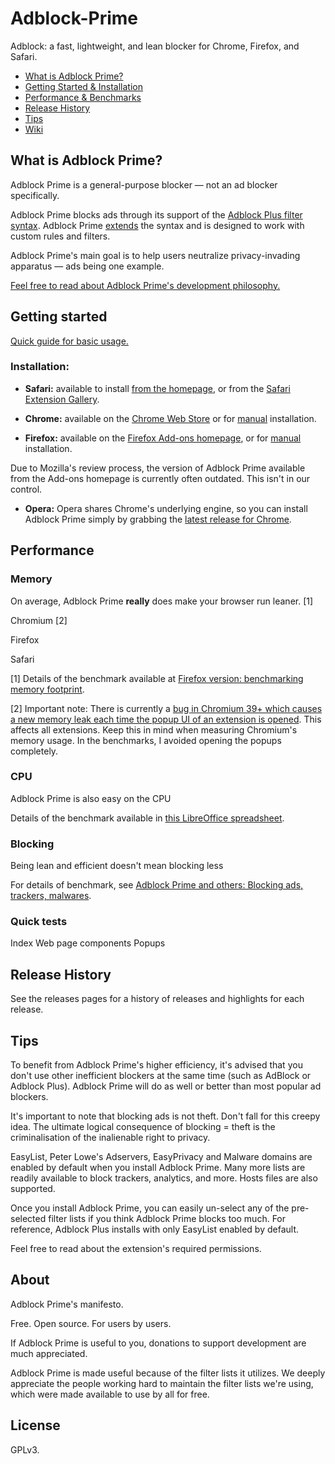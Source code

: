 # Adblock-Prime
Adblock: a fast, lightweight, and lean blocker for Chrome, Firefox, and Safari.

* [What is Adblock Prime?](https://github.com/igorvikulov/Adblock-Prime/blob/master/README.md#what-is-adblock-prime)
* [Getting Started & Installation](https://github.com/igorvikulov/Adblock-Prime/blob/master/README.md#getting-started)
* [Performance & Benchmarks](https://github.com/igorvikulov/Adblock-Prime/blob/master/README.md#performance)
* [Release History](https://github.com/igorvikulov/Adblock-Prime/blob/master/README.md#release-history)
* [Tips](https://github.com/igorvikulov/Adblock-Prime/blob/master/README.md#tips)
* [Wiki](https://github.com/igorvikulov/Adblock-Prime/blob/master/README.md#about)

## What is Adblock Prime?

Adblock Prime is a general-purpose blocker — not an ad blocker specifically.

Adblock Prime blocks ads through its support of the [Adblock Plus filter syntax](https://adblockplus.org/en/filters). Adblock Prime [extends](https://github.com/chrisaljoudi/uBlock/wiki/Filter-syntax-extensions) the syntax and is designed to work with custom rules and filters.

Adblock Prime's main goal is to help users neutralize privacy-invading apparatus — ads being one example.

[Feel free to read about Adblock Prime's development philosophy.]()

## Getting started

[Quick guide for basic usage.]()

### Installation:

* **Safari:** available to install [from the homepage](), or from the [Safari Extension Gallery]().

* **Chrome:** available on the [Chrome Web Store]() or for [manual]() installation.

* **Firefox:** available on the [Firefox Add-ons homepage](), or for [manual]() installation.

Due to Mozilla's review process, the version of Adblock Prime available from the Add-ons homepage is currently often outdated. This isn't in our control.
* **Opera:** Opera shares Chrome's underlying engine, so you can install Adblock Prime simply by grabbing the [latest release for Chrome]().

## Performance

### Memory

On average, Adblock Prime **really** does make your browser run leaner. [1]

Chromium [2]


Firefox


Safari


[1] Details of the benchmark available at [Firefox version: benchmarking memory footprint]().

[2] Important note: There is currently a [bug in Chromium 39+ which causes a new memory leak each time the popup UI of an extension is opened](https://code.google.com/p/chromium/issues/detail?id=441500). This affects all extensions. Keep this in mind when measuring Chromium's memory usage. In the benchmarks, I avoided opening the popups completely.

### CPU

Adblock Prime is also easy on the CPU

Details of the benchmark available in [this LibreOffice spreadsheet]().

### Blocking

Being lean and efficient doesn't mean blocking less

For details of benchmark, see [Adblock Prime and others: Blocking ads, trackers, malwares]().

### Quick tests

Index
Web page components
Popups

## Release History

See the releases pages for a history of releases and highlights for each release.

## Tips

To benefit from Adblock Prime's higher efficiency, it's advised that you don't use other inefficient blockers at the same time (such as AdBlock or Adblock Plus). Adblock Prime will do as well or better than most popular ad blockers.

It's important to note that blocking ads is not theft. Don't fall for this creepy idea. The ultimate logical consequence of blocking = theft is the criminalisation of the inalienable right to privacy.

EasyList, Peter Lowe's Adservers, EasyPrivacy and Malware domains are enabled by default when you install Adblock Prime. Many more lists are readily available to block trackers, analytics, and more. Hosts files are also supported.

Once you install Adblock Prime, you can easily un-select any of the pre-selected filter lists if you think Adblock Prime blocks too much. For reference, Adblock Plus installs with only EasyList enabled by default.

Feel free to read about the extension's required permissions.

## About

Adblock Prime's manifesto.

Free. Open source. For users by users.

If Adblock Prime is useful to you, donations to support development are much appreciated.

Adblock Prime is made useful because of the filter lists it utilizes. We deeply appreciate the people working hard to maintain the filter lists we're using, which were made available to use by all for free.

## License

GPLv3.
